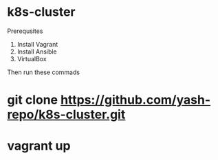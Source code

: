 # k8s-cluster

Prerequsites

1) Install Vagrant
2) Install Ansible
3) VirtualBox

Then run these commads 

# git clone https://github.com/yash-repo/k8s-cluster.git

# vagrant up 


